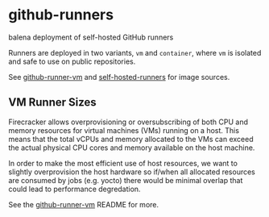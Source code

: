 # github-runners

balena deployment of self-hosted GitHub runners

Runners are deployed in two variants, `vm` and `container`, where `vm` is isolated and safe to use on public repositories.

See [github-runner-vm](https://github.com/product-os/github-runner-vm) and [self-hosted-runners](https://github.com/product-os/self-hosted-runners) for image sources.

## VM Runner Sizes

Firecracker allows overprovisioning or oversubscribing of both CPU and memory resources for virtual machines (VMs) running on a host.
This means that the total vCPUs and memory allocated to the VMs can exceed the actual physical CPU cores and memory available on the host machine.

In order to make the most efficient use of host resources, we want to slightly overprovision the host hardware
so if/when all allocated resources are consumed by jobs (e.g. yocto) there would be minimal overlap that could lead to performance degredation.

See the [github-runner-vm](https://github.com/product-os/github-runner-vm) README for more.
